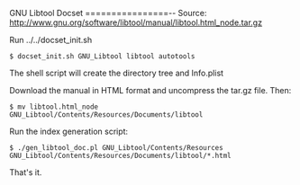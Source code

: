 GNU Libtool Docset
================--
Source: http://www.gnu.org/software/libtool/manual/libtool.html_node.tar.gz

Run ../../docset_init.sh
```
$ docset_init.sh GNU_Libtool libtool autotools
```
The shell script will create the directory tree and Info.plist

Download the manual in HTML format and uncompress the tar.gz file. Then:
```
$ mv libtool.html_node GNU_Libtool/Contents/Resources/Documents/libtool
```

Run the index generation script:
```
$ ./gen_libtool_doc.pl GNU_Libtool/Contents/Resources GNU_Libtool/Contents/Resources/Documents/libtool/*.html
```

That's it.

